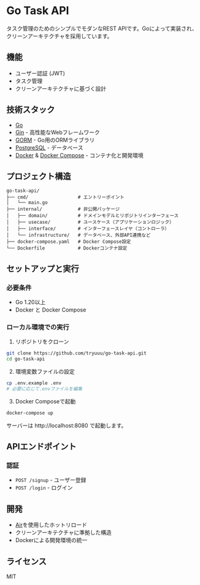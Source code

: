 # Go Task API

タスク管理のためのシンプルでモダンなREST APIです。Goによって実装され、クリーンアーキテクチャを採用しています。

## 機能

- ユーザー認証 (JWT)
- タスク管理
- クリーンアーキテクチャに基づく設計

## 技術スタック

- [Go](https://golang.org/)
- [Gin](https://github.com/gin-gonic/gin) - 高性能なWebフレームワーク
- [GORM](https://gorm.io/) - Go用のORMライブラリ
- [PostgreSQL](https://www.postgresql.org/) - データベース
- [Docker](https://www.docker.com/) & [Docker Compose](https://docs.docker.com/compose/) - コンテナ化と開発環境

## プロジェクト構造

```
go-task-api/
├── cmd/                  # エントリーポイント
│   └── main.go
├── internal/             # 非公開パッケージ
│   ├── domain/           # ドメインモデルとリポジトリインターフェース
│   ├── usecase/          # ユースケース（アプリケーションロジック）
│   ├── interface/        # インターフェースレイヤ（コントローラ）
│   └── infrastructure/   # データベース、外部API連携など
├── docker-compose.yaml   # Docker Compose設定
└── Dockerfile            # Dockerコンテナ設定
```

## セットアップと実行

### 必要条件

- Go 1.20以上
- Docker と Docker Compose

### ローカル環境での実行

1. リポジトリをクローン

```bash
git clone https://github.com/tryuuu/go-task-api.git
cd go-task-api
```

2. 環境変数ファイルの設定

```bash
cp .env.example .env
# 必要に応じて.envファイルを編集
```

3. Docker Composeで起動

```bash
docker-compose up
```

サーバーは http://localhost:8080 で起動します。

## APIエンドポイント

### 認証

- `POST /signup` - ユーザー登録
- `POST /login` - ログイン

## 開発

- [Air](https://github.com/cosmtrek/air)を使用したホットリロード
- クリーンアーキテクチャに準拠した構造
- Dockerによる開発環境の統一

## ライセンス

MIT
